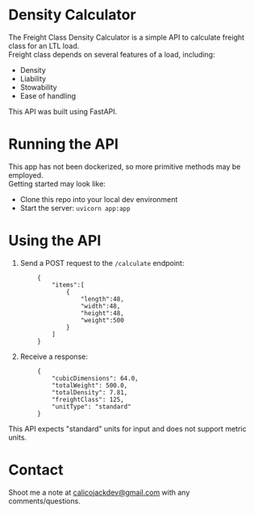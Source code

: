 # Density Calculator  
The Freight Class Density Calculator is a simple API to calculate freight class for an LTL load.  
Freight class depends on several features of a load, including:  
* Density  
* Liability  
* Stowability  
* Ease of handling  

This API was built using FastAPI.  

# Running the API  
This app has not been dockerized, so more primitive methods may be employed.  
Getting started may look like:  
* Clone this repo into your local dev environment  
* Start the server: `uvicorn app:app`  

# Using the API  
1. Send a POST request to the `/calculate` endpoint:  
```
        {
            "items":[
                {
                    "length":48,
                    "width":48,
                    "height":48,
                    "weight":500
                }
            ]
        }
```
2. Receive a response:
```
        {
            "cubicDimensions": 64.0,
            "totalWeight": 500.0,
            "totalDensity": 7.81,
            "freightClass": 125,
            "unitType": "standard"
        }
```
This API expects "standard" units for input and does not support metric units. 

# Contact
Shoot me a note at calicojackdev@gmail.com with any comments/questions.